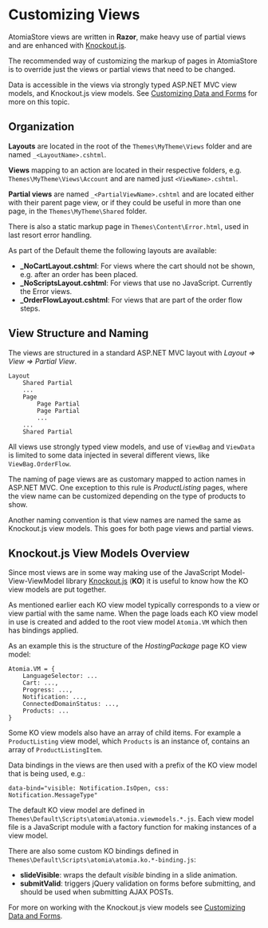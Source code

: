 ﻿Customizing Views
=================

AtomiaStore views are written in **Razor**, make heavy use of partial views and are enhanced with [Knockout.js](http://www.knockoutjs.com).

The recommended way of customizing the markup of pages in AtomiaStore is to override just the views or partial views that need to be changed.

Data is accessible in the views via strongly typed ASP.NET MVC view models, and Knockout.js view models. See [Customizing Data and Forms](customizing-data-and-forms.md) for more on this topic.

Organization
------------

**Layouts** are located in the root of the `Themes\MyTheme\Views` folder and are named `_<LayoutName>.cshtml`.

**Views** mapping to an action are located in their respective folders, e.g. `Themes\MyTheme\Views\Account` and are named just `<ViewName>.cshtml`.

**Partial views** are named `_<PartialViewName>.cshtml` and are located either with their parent page view, or if they could be useful in more than one page, in the `Themes\MyTheme\Shared` folder.

There is also a static markup page in `Themes\Content\Error.html`, used in last resort error handling.

As part of the Default theme the following layouts are available:

* **_NoCartLayout.cshtml**: For views where the cart should not be shown, e.g. after an order has been placed.
* **_NoScriptsLayout.cshtml**: For views that use no JavaScript. Currently the Error views.
* **_OrderFlowLayout.cshtml**: For views that are part of the order flow steps.


View Structure and Naming
-------------------------

The views are structured in a standard ASP.NET MVC layout with *Layout => View => Partial View*.

    Layout
	    Shared Partial
	    ...
	    Page
		    Page Partial
		    Page Partial
		    ...
        ...
        Shared Partial

All views use strongly typed view models, and use of `ViewBag` and `ViewData` is limited to some data injected in several different views, like `ViewBag.OrderFlow`.

The naming of page views are as customary mapped to action names in ASP.NET MVC. One exception to this rule is *ProductListing* pages, where the view name can be customized depending on the type of products to show.

Another naming convention is that view names are named the same as Knockout.js view models. This goes for both page views and partial views.


Knockout.js View Models Overview
--------------------------------

Since most views are in some way making use of the JavaScript Model-View-ViewModel library [Knockout.js](http://www.knockoutjs.com) (**KO**) it is useful to know how the KO view models are put together.

As mentioned earlier each KO view model typically corresponds to a view or view partial with the same name. When the page loads each KO view model in use is created and added to the root view model `Atomia.VM` which then has bindings applied.

As an example this is the structure of the *HostingPackage* page KO view model:

    Atomia.VM = {
	    LanguageSelector: ...
        Cart: ...,
        Progress: ...,	
        Notification: ...,
	    ConnectedDomainStatus: ...,
        Products: ...
    }

Some KO view models also have an array of child items. For example a `ProductListing` view model, which `Products` is an instance of, contains an array of `ProductListingItem`.

Data bindings in the views are then used with a prefix of the KO view model that is being used, e.g.:

    data-bind="visible: Notification.IsOpen, css: Notification.MessageType"

The default KO view model are defined in `Themes\Default\Scripts\atomia\atomia.viewmodels.*.js`. Each view model file is a JavaScript module with a factory function for making instances of a view model.

There are also some custom KO bindings defined in  `Themes\Default\Scripts\atomia\atomia.ko.*-binding.js`:

* **slideVisible**: wraps the default *visible* binding in a slide animation.
* **submitValid**: triggers jQuery validation on forms before submitting, and should be used when submitting AJAX POSTs.

For more on working with the Knockout.js view models see [Customizing Data and Forms](customizing-data-and-forms.md).
